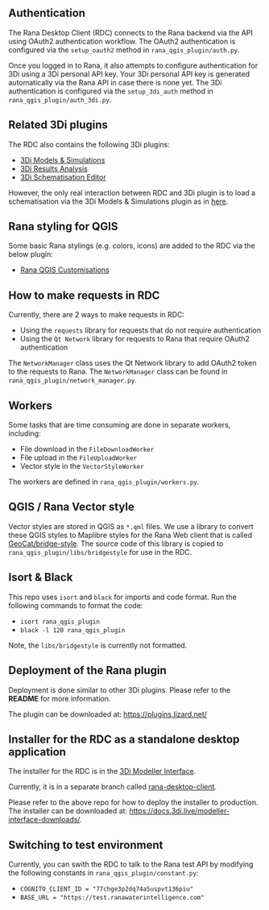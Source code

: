 ## Authentication

The Rana Desktop Client (RDC) connects to the Rana backend via the API
using OAuth2 authentication workflow. The OAuth2 authentication is configured
via the `setup_oauth2` method in `rana_qgis_plugin/auth.py`.

Once you logged in to Rana, it also attempts to configure authentication for
3Di using a 3Di personal API key. Your 3Di personal API key is generated
automatically via the Rana API in case there is none yet. The 3Di authentication
is configured via the `setup_3di_auth` method in `rana_qgis_plugin/auth_3di.py`.


## Related 3Di plugins

The RDC also contains the following 3Di plugins:

- [3Di Models & Simulations](https://github.com/nens/threedi-api-qgis-client)
- [3Di Results Analysis](https://github.com/nens/threedi-results-analysis)
- [3Di Schematisation Editor](https://github.com/nens/threedi-schematisation-editor)

However, the only real interaction between RDC and 3Di plugin is to load a
schematisation via the 3Di Models & Simulations plugin as in
[here](https://github.com/nens/rana-qgis-plugin/blob/main/rana_qgis_plugin/utils.py#L91).


## Rana styling for QGIS

Some basic Rana stylings (e.g. colors, icons) are added to the RDC via the below plugin:

- [Rana QGIS Customisations](https://github.com/nens/rana-qgis-customisations)


## How to make requests in RDC

Currently, there are 2 ways to make requests in RDC:

- Using the `requests` library for requests that do not require authentication
- Using the `Qt Network` library for requests to Rana that require OAuth2 authentication

The `NetworkManager` class uses the Qt Network library to add OAuth2 token to
the requests to Rana. The `NetworkManager` class can be found in
`rana_qgis_plugin/network_manager.py`.


## Workers

Some tasks that are time consuming are done in separate workers, including:

- File download in the `FileDownloadWorker`
- File upload in the `FileUploadWorker`
- Vector style in the `VectorStyleWorker`

The workers are defined in `rana_qgis_plugin/workers.py`.


## QGIS / Rana Vector style

Vector styles are stored in QGIS as `*.qml` files. We use a library to convert
these QGIS styles to Maplibre styles for the Rana Web client that is called
[GeoCat/bridge-style](https://github.com/GeoCat/bridge-style). The source code
of this library is copied to `rana_qgis_plugin/libs/bridgestyle` for use in the
RDC.


## Isort & Black

This repo uses `isort` and `black` for imports and code format. Run the following
commands to format the code:

- `isort rana_qgis_plugin`
- `black -l 120 rana_qgis_plugin`

Note, the `libs/bridgestyle` is currently not formatted.


## Deployment of the Rana plugin

Deployment is done similar to other 3Di plugins. Please refer to the **README**
for more information.

The plugin can be downloaded at: https://plugins.lizard.net/


## Installer for the RDC as a standalone desktop application

The installer for the RDC is in the [3Di Modeller Interface](https://github.com/nens/threedi-modeller-interface-installer).

Currently, it is in a separate branch called [rana-desktop-client](https://github.com/nens/threedi-modeller-interface-installer/tree/rana-desktop-client).

Please refer to the above repo for how to deploy the installer to production.
The installer can be downloaded at: https://docs.3di.live/modeller-interface-downloads/.


## Switching to test environment

Currently, you can swith the RDC to talk to the Rana test API by modifying the
following constants in `rana_qgis_plugin/constant.py`:

- `COGNITO_CLIENT_ID = "77chge3p2dq74a5uspvt136piu"`
- `BASE_URL = "https://test.ranawaterintelligence.com"`
